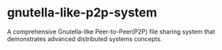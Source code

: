 # gnutella-like-p2p-system
A comprehensive Gnutella-like Peer-to-Peer(P2P) file sharing system that demonstrates advanced distributed systems concepts.

